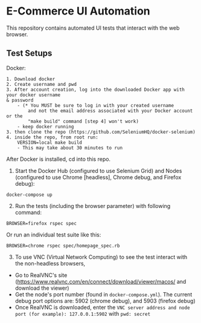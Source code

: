 # E-Commerce UI Automation

This repository contains automated UI tests that interact with the web browser.


## Test Setups

Docker:
```
1. Download docker
2. Create username and pwd
3. After account creation, log into the downloaded Docker app with your docker username
& password
    - (* You MUST be sure to log in with your created username
        and not the email address associated with your Docker account or the
        "make build" command [step 4] won't work)
    - keep docker running
3. then clone the repo (https://github.com/SeleniumHQ/docker-selenium)
4. inside the repo, from root run:
	VERSION=local make build
	- This may take about 30 minutes to run
```

After Docker is installed, cd into this repo.
1. Start the Docker Hub (configured to use Selenium Grid) and Nodes (configured
  to use Chrome [headless], Chrome debug, and Firefox debug):
```
docker-compose up
```

2. Run the tests (including the browser parameter) with following command:
```
BROWSER=firefox rspec spec
```

Or run an individual test suite like this:
```
BROWSER=chrome rspec spec/homepage_spec.rb
```

3. To use VNC (Virtual Network Computing) to see the test interact with the non-headless
browsers,
  - Go to RealVNC's site (https://www.realvnc.com/en/connect/download/viewer/macos/
    and download the viewer)
  - Get the node's port number (found in `docker-compose.yml`). The current debug port options are: 5902 (chrome debug), and 5903 (firefox debug)
  - Once RealVNC is downloaded, enter the `VNC server address and node port (for example): 127.0.0.1:5902` with `pwd: secret`
